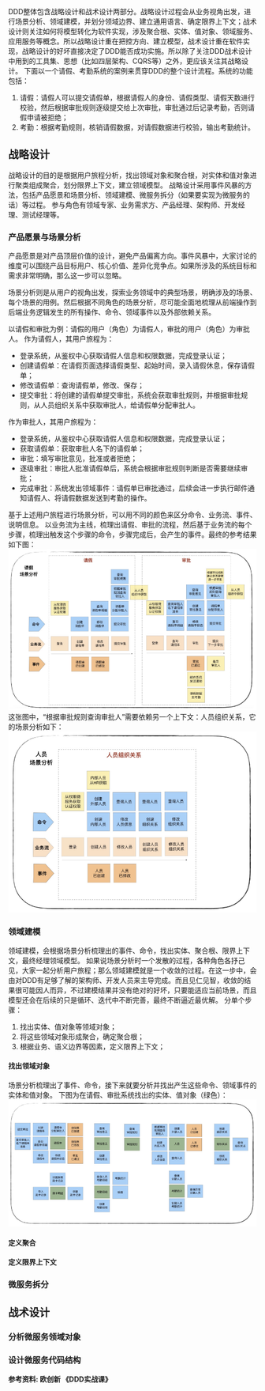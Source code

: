 
DDD整体包含战略设计和战术设计两部分。战略设计过程会从业务视角出发，进行场景分析、领域建模，并划分领域边界、建立通用语言、确定限界上下文；战术设计则关注如何将模型转化为软件实现，涉及聚合根、实体、值对象、领域服务、应用服务等概念。所以战略设计重在把控方向、建立模型，战术设计重在软件实现，战略设计的好坏直接决定了DDD能否成功实施。所以除了关注DDD战术设计中用到的工具集、思想（比如四层架构、CQRS等）之外，更应该关注其战略设计。
下面以一个请假、考勤系统的案例来贯穿DDD的整个设计流程。系统的功能包括：
1. 请假：请假人可以提交请假单，根据请假人的身份、请假类型、请假天数进行校验，然后根据审批规则逐级提交给上次审批，审批通过后记录考勤，否则请假申请被拒绝；
2. 考勤：根据考勤规则，核销请假数据，对请假数据进行校验，输出考勤统计。
## 战略设计
战略设计的目的是根据用户旅程分析，找出领域对象和聚合根，对实体和值对象进行聚类组成聚合，划分限界上下文，建立领域模型。
战略设计采用事件风暴的方法，包括产品愿景和场景分析、领域建模、微服务拆分（如果要实现为微服务的话）等过程。
参与角色有领域专家、业务需求方、产品经理、架构师、开发经理、测试经理等。
### 产品愿景与场景分析
产品愿景是对产品顶层价值的设计，避免产品偏离方向。事件风暴中，大家讨论的维度可以围绕产品目标用户、核心价值、差异化竞争点。如果所涉及的系统目标和需求非常明确，那么这一步可以忽略。

场景分析则是从用户的视角出发，探索业务领域中的典型场景，明确涉及的场景、每个场景的用例。然后根据不同角色的场景分析，尽可能全面地梳理从前端操作到后端业务逻辑发生的所有操作、命令、领域事件以及外部依赖关系。

以请假和审批为例：请假的用户（角色）为请假人，审批的用户（角色）为审批人。
作为请假人，其用户旅程为：
- 登录系统，从鉴权中心获取请假人信息和权限数据，完成登录认证；
- 创建请假单：在请假页面选择请假类型、起始时间，录入请假休息，保存请假单；
- 修改请假单：查询请假单，修改、保存；
- 提交审批：将创建的请假单提交审批，系统会获取审批规则，并根据审批规则，从人员组织关系中获取审批人，给请假单分配审批人。

作为审批人，其用户旅程为：
- 登录系统，从鉴权中心获取请假人信息和权限数据，完成登录认证；
- 获取请假单：获取审批人名下的请假单；
- 审批：填写审批意见，批准或者拒绝；
- 逐级审批：审批人批准请假单后，系统会根据审批规则判断是否需要继续审批；
- 完成审批：系统发出领域事件：请假单已审批通过，后续会进一步执行邮件通知请假人、将请假数据发送到考勤的操作。

基于上述用户旅程进行场景分析，可以用不同的颜色来区分命令、业务流、事件、说明信息。
以业务流为主线，梳理出请假、审批的流程，然后基于业务流的每个步骤，梳理出触发这个步骤的命令，步骤完成后，会产生的事件。最终的参考结果如下图：
![场景分析](./场景分析.png)
这张图中，“根据审批规则查询审批人”需要依赖另一个上下文：人员组织关系，它的场景分析如下：
![场景分析1](./场景分析1.png)

### 领域建模
领域建模，会根据场景分析梳理出的事件、命令，找出实体、聚合根、限界上下文，最终经理领域模型。
如果说场景分析时一个发散的过程，各种角色各抒己见，大家一起分析用户旅程；那么领域建模就是一个收敛的过程。在这一步中，会由对DDD有足够了解的架构师、开发人员来主导完成。而且见仁见智，收敛的结果很可能因人而异，不过建模结果并没有绝对的好坏，只要能适应当前场景，而且模型还会在后续的只是循环、迭代中不断完善，最终不断逼近最优解。
分单个步骤：
1. 找出实体、值对象等领域对象；
2. 将这些领域对象形成聚合，确定聚合根；
3. 根据业务、语义边界等因素，定义限界上下文；

#### 找出领域对象
场景分析梳理出了事件、命令，接下来就要分析并找出产生这些命令、领域事件的实体和值对象。
下图为在请假、审批系统找出的实体、值对象（绿色）：
![找出实体](./找出实体.png)
#### 定义聚合

#### 定义限界上下文
### 微服务拆分
## 战术设计
### 分析微服务领域对象
### 设计微服务代码结构

**参考资料: 欧创新 《DDD实战课》**
